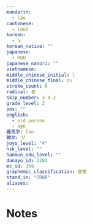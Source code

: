 ```yaml
---
mandarin:
  - lǎo
cantonese:
  - lou5
korean:
  - 노
korean_native: ""
japanese:
  - ROU
japanese_nanori: ""
vietnamese:
middle_chinese_initial: l
middle_chinese_final: ɑu
stroke_count: 6
radical: 老
skip_number: 3-4-2
grade_level: 2
pos: ""
english:
  - old person
  - age
羅馬字: lau
韓文: 랏
joyo_level: "4"
hsk_level: ""
hanmun_edu_level: ""
danayo_id: 2203
mc_id: 369
graphemic_classification: 會意
stand_in: "TRUE"
aliases:
---
```


# Notes
